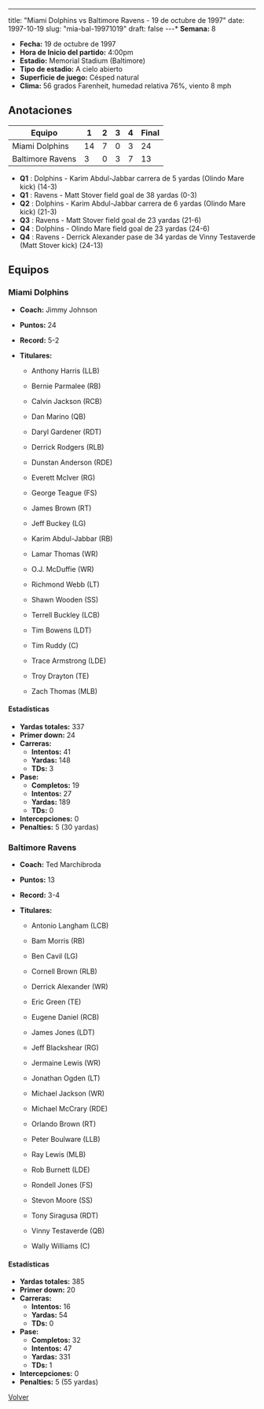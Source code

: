 ---
title: "Miami Dolphins vs Baltimore Ravens - 19 de octubre de 1997"
date: 1997-10-19
slug: "mia-bal-19971019"
draft: false
---* **Semana:** 8
* **Fecha:** 19 de octubre de 1997
* **Hora de Inicio del partido:** 4:00pm
* **Estadio:** Memorial Stadium (Baltimore)
* **Tipo de estadio:** A cielo abierto
* **Superficie de juego:** Césped natural
* **Clima:** 56 grados Farenheit, humedad relativa 76%, viento 8 mph




## Anotaciones
| Equipo | 1 | 2 | 3 | 4 | Final |
|--------|---|---|---|---|-------|
| Miami Dolphins  | 14 | 7 | 0 | 3  | 24 |
| Baltimore Ravens  | 3 | 0 | 3 | 7  | 13 |
* **Q1** : Dolphins - Karim Abdul-Jabbar carrera de 5 yardas (Olindo Mare kick) (14-3)
* **Q1** : Ravens - Matt Stover field goal de 38 yardas (0-3)
* **Q2** : Dolphins - Karim Abdul-Jabbar carrera de 6 yardas (Olindo Mare kick) (21-3)
* **Q3** : Ravens - Matt Stover field goal de 23 yardas (21-6)
* **Q4** : Dolphins - Olindo Mare field goal de 23 yardas (24-6)
* **Q4** : Ravens - Derrick Alexander pase de 34 yardas de Vinny Testaverde (Matt Stover kick) (24-13)


## Equipos


### Miami Dolphins
* **Coach:** Jimmy Johnson
* **Puntos:** 24
* **Record:** 5-2
* **Titulares:** 

  * Anthony Harris (LLB) 

  * Bernie Parmalee (RB) 

  * Calvin Jackson (RCB) 

  * Dan Marino (QB) 

  * Daryl Gardener (RDT) 

  * Derrick Rodgers (RLB) 

  * Dunstan Anderson (RDE) 

  * Everett McIver (RG) 

  * George Teague (FS) 

  * James Brown (RT) 

  * Jeff Buckey (LG) 

  * Karim Abdul-Jabbar (RB) 

  * Lamar Thomas (WR) 

  * O.J. McDuffie (WR) 

  * Richmond Webb (LT) 

  * Shawn Wooden (SS) 

  * Terrell Buckley (LCB) 

  * Tim Bowens (LDT) 

  * Tim Ruddy (C) 

  * Trace Armstrong (LDE) 

  * Troy Drayton (TE) 

  * Zach Thomas (MLB) 

#### Estadísticas
* **Yardas totales:** 337
* **Primer down:** 24
* **Carreras:**
  * **Intentos:** 41
  * **Yardas:** 148
  * **TDs:** 3
* **Pase:**
  * **Completos:** 19
  * **Intentos:** 27
  * **Yardas:** 189
  * **TDs:** 0
* **Intercepciones:** 0
* **Penalties:** 5 (30 yardas)

### Baltimore Ravens
* **Coach:** Ted Marchibroda
* **Puntos:** 13
* **Record:** 3-4
* **Titulares:** 

  * Antonio Langham (LCB) 

  * Bam Morris (RB) 

  * Ben Cavil (LG) 

  * Cornell Brown (RLB) 

  * Derrick Alexander (WR) 

  * Eric Green (TE) 

  * Eugene Daniel (RCB) 

  * James Jones (LDT) 

  * Jeff Blackshear (RG) 

  * Jermaine Lewis (WR) 

  * Jonathan Ogden (LT) 

  * Michael Jackson (WR) 

  * Michael McCrary (RDE) 

  * Orlando Brown (RT) 

  * Peter Boulware (LLB) 

  * Ray Lewis (MLB) 

  * Rob Burnett (LDE) 

  * Rondell Jones (FS) 

  * Stevon Moore (SS) 

  * Tony Siragusa (RDT) 

  * Vinny Testaverde (QB) 

  * Wally Williams (C) 

#### Estadísticas
* **Yardas totales:** 385
* **Primer down:** 20
* **Carreras:**
  * **Intentos:** 16
  * **Yardas:** 54
  * **TDs:** 0
* **Pase:**
  * **Completos:** 32
  * **Intentos:** 47
  * **Yardas:** 331
  * **TDs:** 1
* **Intercepciones:** 0
* **Penalties:** 5 (55 yardas)


[Volver](/historia/1997)
